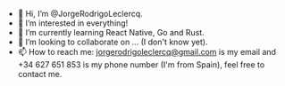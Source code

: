 - 👋 Hi, I’m @JorgeRodrigoLeclercq.
- 👀 I’m interested in everything!
- 🌱 I’m currently learning React Native, Go and Rust.
- 💞️ I’m looking to collaborate on ... (I don't know yet).
- 📫 How to reach me: jorgerodrigoleclercq@gmail.com is my email and +34 627 651 853 is my phone number (I'm from Spain), feel free to contact me.

<!---
JorgeRodrigoLeclercq/JorgeRodrigoLeclercq is a ✨ special ✨ repository because its `README.md` (this file) appears on your GitHub profile.
You can click the Preview link to take a look at your changes.
--->
